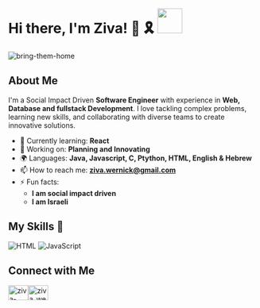 # Hi there, I'm Ziva! 👋 🎗 <img src="https://github.com/zivawernick/zivawernick/assets/22984777/64ed880f-3be7-431e-bc89-5cc6a222f1cd" width="50" height="50">


![bring-them-home](https://github.com/zivawernick/zivawernick/assets/22984777/40b02fbc-0578-4763-af2e-e280ab90a58d)


## About Me 

I'm a Social Impact Driven **Software Engineer** with experience in **Web, Database and fullstack Development**. I love tackling complex problems, learning new skills, and collaborating with diverse teams to create innovative solutions.

- 🌱 Currently learning: **React**
- 🔭 Working on: **Planning and Innovating**
- 🌍 Languages: **Java, Javascript, C, Ptython, HTML, English & Hebrew**
- 📫 How to reach me: **ziva.wernick@gmail.com**
- ⚡ Fun facts:
     * **I am social impact driven** 
     * **I am Israeli**

## My Skills 🧠

![HTML](https://img.shields.io/badge/-HTML-E34F26?style=flat-square&logo=html5&logoColor=white)
![JavaScript](https://img.shields.io/badge/-JavaScript-F7DF1E?style=flat-square&logo=javascript&logoColor=black)


## Connect with Me
<p align="left">
<a href="https://linkedin.com/in/ziva-wernick" target="blank"><img align="center" src="https://raw.githubusercontent.com/rahuldkjain/github-profile-readme-generator/master/src/images/icons/Social/linked-in-alt.svg" alt="ziva-wernick" height="30" width="40" /></a><a href="https://www.hackerrank.com/ziva_wernick" target="blank"><img align="center" src="https://raw.githubusercontent.com/rahuldkjain/github-profile-readme-generator/master/src/images/icons/Social/hackerrank.svg" alt="ziva_wernick" height="30" width="40" /></a>
</p>
